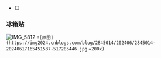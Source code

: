 - [ ] 
### 冰箱贴 
![IMG_5812](https://cdn.jsdelivr.net/gh/Mxlo/picx-images-hosting@master/20250107/IMG_5812.8z6luj8hy8.png)
`![原图](https://img2024.cnblogs.com/blog/2845014/202406/2845014-20240617165451537-517285446.jpg` `=200x)`
